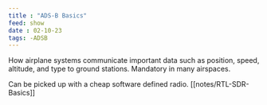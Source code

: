 ```yaml
---
title : "ADS-B Basics"
feed: show
date : 02-10-23
tags: -ADSB
---
```


How airplane systems communicate important data such as position, speed, altitude, and type to ground stations. Mandatory in many airspaces.

Can be picked up with a cheap software defined radio. [[notes/RTL-SDR-Basics]] 